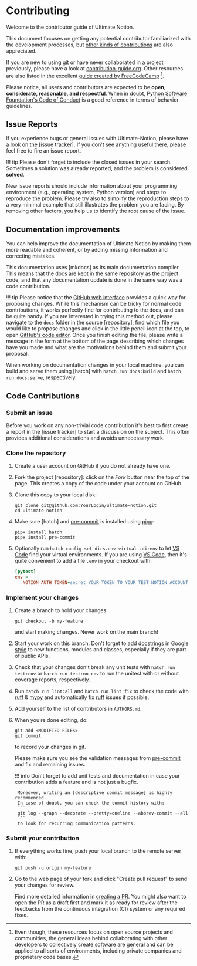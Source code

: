 # Contributing

Welcome to the contributor guide of Ultimate Notion.

This document focuses on getting any potential contributor familiarized with
the development processes, but [other kinds of contributions] are also appreciated.

If you are new to using [git] or have never collaborated in a project previously,
please have a look at [contribution-guide.org]. Other resources are also
listed in the excellent [guide created by FreeCodeCamp] [^contrib1].

Please notice, all users and contributors are expected to be **open,
considerate, reasonable, and respectful**. When in doubt,
[Python Software Foundation's Code of Conduct] is a good reference in terms of
behavior guidelines.

## Issue Reports

If you experience bugs or general issues with Ultimate-Notion, please have a look
on the [issue tracker].
If you don't see anything useful there, please feel free to fire an issue report.

!!! tip
    Please don't forget to include the closed issues in your search.
    Sometimes a solution was already reported, and the problem is considered
    **solved**.

New issue reports should include information about your programming environment
(e.g., operating system, Python version) and steps to reproduce the problem.
Please try also to simplify the reproduction steps to a very minimal example
that still illustrates the problem you are facing. By removing other factors,
you help us to identify the root cause of the issue.

## Documentation improvements

You can help improve the documentation of Ultimate Notion by making them more readable
and coherent, or by adding missing information and correcting mistakes.

This documentation uses [mkdocs] as its main documentation compiler.
This means that the docs are kept in the same repository as the project code, and
that any documentation update is done in the same way was a code contribution.

!!! tip
      Please notice that the [GitHub web interface] provides a quick way for
      proposing changes. While this mechanism can  be tricky for normal code contributions,
      it works perfectly fine for contributing to the docs, and can be quite handy.
      If you are interested in trying this method out, please navigate to
      the `docs` folder in the source [repository], find which file you
      would like to propose changes and click in the little pencil icon at the
      top, to open [GitHub's code editor]. Once you finish editing the file,
      please write a message in the form at the bottom of the page describing
      which changes have you made and what are the motivations behind them and
      submit your proposal.

When working on documentation changes in your local machine, you can
build and serve them using [hatch] with `hatch run docs:build` and
`hatch run docs:serve`, respectively.

## Code Contributions

### Submit an issue

Before you work on any non-trivial code contribution it's best to first create
a report in the [issue tracker] to start a discussion on the subject.
This often provides additional considerations and avoids unnecessary work.

### Clone the repository

1. Create a user account on GitHub if you do not already have one.

2. Fork the project [repository]: click on the *Fork* button near the top of the
   page. This creates a copy of the code under your account on GitHub.

3. Clone this copy to your local disk:

   ```console
   git clone git@github.com:YourLogin/ultimate-notion.git
   cd ultimate-notion
   ```

4. Make sure [hatch] and [pre-commit] is installed using [pipx]:

   ```console
   pipx install hatch
   pipx install pre-commit
   ```

5. Optionally run `hatch config set dirs.env.virtual .direnv` to let
   [VS Code] find your virtual environments. If you are using [VS Code],
   then it's quite convenient to add a file `.env` in your checkout with:

   ```ini
   [pytest]
   env =
      NOTION_AUTH_TOKEN=secret_YOUR_TOKEN_TO_YOUR_TEST_NOTION_ACCOUNT
   ```

### Implement your changes

1. Create a branch to hold your changes:

   ```console
   git checkout -b my-feature
   ```

   and start making changes. Never work on the main branch!

2. Start your work on this branch. Don't forget to add [docstrings] in [Google style]
   to new functions, modules and classes, especially if they are part of public APIs.

3. Check that your changes don't break any unit tests with
   `hatch run test:cov` or `hatch run test:no-cov` to run the unitest with
   or without coverage reports, respectively.

4. Run `hatch run lint:all` and `hatch run lint:fix` to check the code with [ruff] & [mypy]
   and automatically fix [ruff] issues if possible.

5. Add yourself to the list of contributors in `AUTHORS.md`.

6. When you’re done editing, do:

   ```console
   git add <MODIFIED FILES>
   git commit
   ```

   to record your changes in [git].

   Please make sure you see the validation messages from [pre-commit] and fix and remaining issues.

    !!! info
        Don't forget to add unit tests and documentation in case your
        contribution adds a feature and is not just a bugfix.

        Moreover, writing an [descriptive commit message] is highly recommended.
        In case of doubt, you can check the commit history with:
        ```
        git log --graph --decorate --pretty=oneline --abbrev-commit --all
        ```
        to look for recurring communication patterns.

### Submit your contribution

1. If everything works fine, push your local branch to the remote server with:

   ```console
   git push -u origin my-feature
   ```

2. Go to the web page of your fork and click "Create pull request"
   to send your changes for review.

   Find more detailed information in [creating a PR]. You might also want to open
   the PR as a draft first and mark it as ready for review after the feedbacks
   from the continuous integration (CI) system or any required fixes.

[^contrib1]: Even though, these resources focus on open source projects and
    communities, the general ideas behind collaborating with other developers
    to collectively create software are general and can be applied to all sorts
    of environments, including private companies and proprietary code bases.

[contribution-guide.org]: http://www.contribution-guide.org/
[creating a PR]: https://docs.github.com/en/pull-requests/collaborating-with-pull-requests/proposing-changes-to-your-work-with-pull-requests/creating-a-pull-request
[docstrings]: https://peps.python.org/pep-0257/
[ruff]: https://docs.astral.sh/ruff/
[mypy]: https://mypy-lang.org/
[git]: https://git-scm.com
[github web interface]: https://docs.github.com/en/github/managing-files-in-a-repository/managing-files-on-github/editing-files-in-your-repository
[other kinds of contributions]: https://opensource.guide/how-to-contribute
[pre-commit]: https://pre-commit.com/
[pipx]: https://pypa.github.io/pipx/
[python software foundation's code of conduct]: https://www.python.org/psf/conduct/
[Google style]: https://google.github.io/styleguide/pyguide.html#38-comments-and-docstrings
[guide created by FreeCodeCamp]: https://github.com/FreeCodeCamp/how-to-contribute-to-open-source
[VS Code]: https://code.visualstudio.com/
[GitHub's code editor]: https://docs.github.com/en/repositories/working-with-files/managing-files/editing-files
